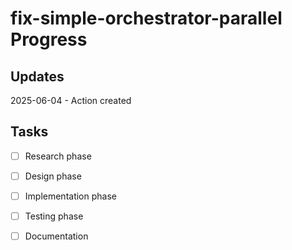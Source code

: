 # fix-simple-orchestrator-parallel Progress

## Updates

2025-06-04 - Action created

## Tasks

- [ ] Research phase
- [ ] Design phase
- [ ] Implementation phase
- [ ] Testing phase
- [ ] Documentation

